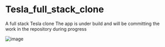 # Tesla_full_stack_clone
A full stack Tesla clone
The app is under build and will be committing the work in the repository during progress



![image](https://github.com/Samysr17/Tesla_full_stack_clone/assets/108344579/57d40b88-7903-4cdd-bebe-ea47048d5911)


